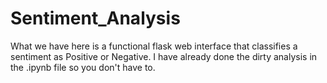 # Sentiment_Analysis
What we have here is a functional flask web interface that classifies a sentiment as Positive or Negative. I have already done the dirty analysis in the .ipynb file so you don't have to.
